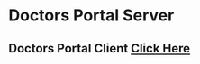 # Doctors Portal Server

## Doctors Portal Client [Click Here](https://github.com/Ashik-Mahmud/doctors-portal-projects)
